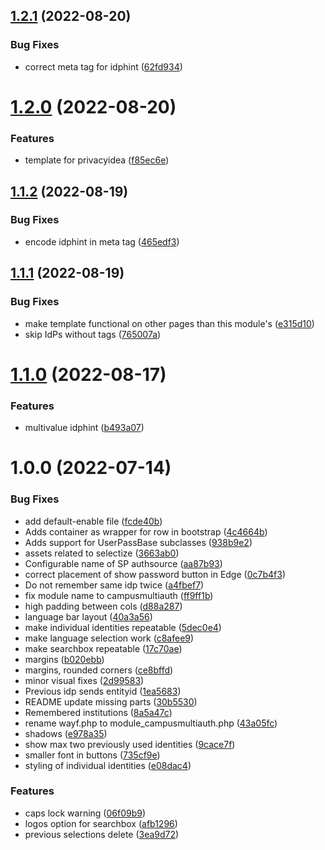 ## [1.2.1](https://github.com/CESNET/simplesamlphp-module-campusmultiauth/compare/v1.2.0...v1.2.1) (2022-08-20)


### Bug Fixes

* correct meta tag for idphint ([62fd934](https://github.com/CESNET/simplesamlphp-module-campusmultiauth/commit/62fd9341a891b634a9b636342b8ec81b3d69c6af))

# [1.2.0](https://github.com/CESNET/simplesamlphp-module-campusmultiauth/compare/v1.1.2...v1.2.0) (2022-08-20)


### Features

* template for privacyidea ([f85ec6e](https://github.com/CESNET/simplesamlphp-module-campusmultiauth/commit/f85ec6e360c3728795a42f806d410de81ed6bc8d))

## [1.1.2](https://github.com/CESNET/simplesamlphp-module-campusmultiauth/compare/v1.1.1...v1.1.2) (2022-08-19)


### Bug Fixes

* encode idphint in meta tag ([465edf3](https://github.com/CESNET/simplesamlphp-module-campusmultiauth/commit/465edf367e244e8915f45054996bafc2763cf469))

## [1.1.1](https://github.com/CESNET/simplesamlphp-module-campusmultiauth/compare/v1.1.0...v1.1.1) (2022-08-19)


### Bug Fixes

* make template functional on other pages than this module's ([e315d10](https://github.com/CESNET/simplesamlphp-module-campusmultiauth/commit/e315d10044c24fea6cdda59ec15ee48f6291dde9))
* skip IdPs without tags ([765007a](https://github.com/CESNET/simplesamlphp-module-campusmultiauth/commit/765007abb3f8b89264dea71679c0562b6b1c34f1))

# [1.1.0](https://github.com/CESNET/simplesamlphp-module-campusmultiauth/compare/v1.0.0...v1.1.0) (2022-08-17)


### Features

* multivalue idphint ([b493a07](https://github.com/CESNET/simplesamlphp-module-campusmultiauth/commit/b493a0759bdfcdf1595793efc5fea0da068035e6))

# 1.0.0 (2022-07-14)


### Bug Fixes

* add default-enable file ([fcde40b](https://github.com/CESNET/simplesamlphp-module-campusmultiauth/commit/fcde40bfe9073953c11693c13eb179acd0a21279))
* Adds container as wrapper for row in bootstrap ([4c4664b](https://github.com/CESNET/simplesamlphp-module-campusmultiauth/commit/4c4664bbba60cc5b52e194fe567ecbc16f148934))
* Adds support for UserPassBase subclasses ([938b9e2](https://github.com/CESNET/simplesamlphp-module-campusmultiauth/commit/938b9e212706ce9162ca660b55b16fbb4de01a89))
* assets related to selectize ([3663ab0](https://github.com/CESNET/simplesamlphp-module-campusmultiauth/commit/3663ab05a987354b5137776736459efdc1130e0d))
* Configurable name of SP authsource ([aa87b93](https://github.com/CESNET/simplesamlphp-module-campusmultiauth/commit/aa87b93788f207a3c8684d6eb046d4809cad4e94))
* correct placement of show password button in Edge ([0c7b4f3](https://github.com/CESNET/simplesamlphp-module-campusmultiauth/commit/0c7b4f39a3481ee82ed4151fc7f9c88333fc3f66))
* Do not remember same idp twice ([a4fbef7](https://github.com/CESNET/simplesamlphp-module-campusmultiauth/commit/a4fbef7542a498d5632005e2c3ce695170dd6503))
* fix module name to campusmultiauth ([ff9ff1b](https://github.com/CESNET/simplesamlphp-module-campusmultiauth/commit/ff9ff1b8feb34f9bf20508e24469a50ae219ae02))
* high padding between cols ([d88a287](https://github.com/CESNET/simplesamlphp-module-campusmultiauth/commit/d88a2872107e63d49c2c2f2b711b2af4dc33bb36))
* language bar layout ([40a3a56](https://github.com/CESNET/simplesamlphp-module-campusmultiauth/commit/40a3a569f8e3c45dd8101d1fe45c5e6c1e187260))
* make individual identities repeatable ([5dec0e4](https://github.com/CESNET/simplesamlphp-module-campusmultiauth/commit/5dec0e42c78df24211bd0c713d5d1187965d9bee))
* make language selection work ([c8afee9](https://github.com/CESNET/simplesamlphp-module-campusmultiauth/commit/c8afee98fe623d399d62424ecd0ce1dd316aca7c))
* make searchbox repeatable ([17c70ae](https://github.com/CESNET/simplesamlphp-module-campusmultiauth/commit/17c70aed4d295c04489432be2a3d25fb7b95ad2a))
* margins ([b020ebb](https://github.com/CESNET/simplesamlphp-module-campusmultiauth/commit/b020ebbe5b6901aed101501fcbd7f8905d551964))
* margins, rounded corners ([ce8bffd](https://github.com/CESNET/simplesamlphp-module-campusmultiauth/commit/ce8bffd3050644b5b4ee1b52df7a66e39ce9ce9d))
* minor visual fixes ([2d99583](https://github.com/CESNET/simplesamlphp-module-campusmultiauth/commit/2d9958381ceee6f3cd6dd397ded3fdffbc639a7f))
* Previous idp sends entityid ([1ea5683](https://github.com/CESNET/simplesamlphp-module-campusmultiauth/commit/1ea5683c21e49ba2ebd661fe777d31927270de29))
* README update missing parts ([30b5530](https://github.com/CESNET/simplesamlphp-module-campusmultiauth/commit/30b55307c65395ba137a5d1aab31fba27f7a9afa))
* Remembered institutions ([8a5a47c](https://github.com/CESNET/simplesamlphp-module-campusmultiauth/commit/8a5a47ca07ddf725de5ee1deb32dbe561cbd6669))
* rename wayf.php to module_campusmultiauth.php ([43a05fc](https://github.com/CESNET/simplesamlphp-module-campusmultiauth/commit/43a05fc13b3e97466ccb14efa81965e00fedef8d))
* shadows ([e978a35](https://github.com/CESNET/simplesamlphp-module-campusmultiauth/commit/e978a35ba77b35f367ac0e58607cf88cefbfd529))
* show max two previously used identities ([9cace7f](https://github.com/CESNET/simplesamlphp-module-campusmultiauth/commit/9cace7fa952ca5d9616eb999295e6d7e98121863))
* smaller font in buttons ([735cf9e](https://github.com/CESNET/simplesamlphp-module-campusmultiauth/commit/735cf9e3610247c22901d856e00d3a5be3b28d67))
* styling of individual identities ([e08dac4](https://github.com/CESNET/simplesamlphp-module-campusmultiauth/commit/e08dac421b1691d00e77c25521f0de433c701072))


### Features

* caps lock warning ([06f09b9](https://github.com/CESNET/simplesamlphp-module-campusmultiauth/commit/06f09b923cf2a6727e8b990c5543168ab308dd41))
* logos option for searchbox ([afb1296](https://github.com/CESNET/simplesamlphp-module-campusmultiauth/commit/afb129685d900cf20f1a102e310a3dd5c6d03d14))
* previous selections delete ([3ea9d72](https://github.com/CESNET/simplesamlphp-module-campusmultiauth/commit/3ea9d72d6106ac7b6ef5fbb211b9dcfc55b01517))
